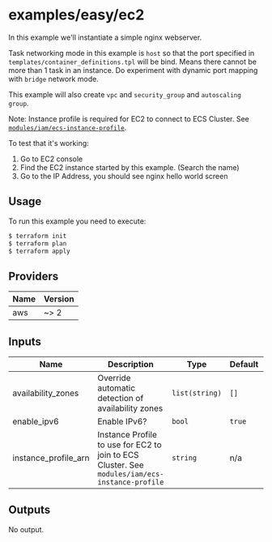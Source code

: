# examples/easy/ec2

In this example we'll instantiate a simple nginx webserver.

Task networking mode in this example is `host` so that the port specified in `templates/container_definitions.tpl` will be bind.
Means there cannot be more than 1 task in an instance. Do experiment with dynamic port mapping with `bridge` network mode.

This example will also create `vpc` and `security_group` and `autoscaling group`.

Note: Instance profile is required for EC2 to connect to ECS Cluster. See [`modules/iam/ecs-instance-profile`](https://github.com/HENNGE/terraform-aws-ecs/tree/master/modules/iam/ecs-instance-profile).

To test that it's working:
1. Go to EC2 console
1. Find the EC2 instance started by this example. (Search the name)
1. Go to the IP Address, you should see nginx hello world screen

## Usage

To run this example you need to execute:

```bash
$ terraform init
$ terraform plan
$ terraform apply
```


<!-- BEGINNING OF PRE-COMMIT-TERRAFORM DOCS HOOK -->
## Providers

| Name | Version |
|------|---------|
| aws | ~> 2 |

## Inputs

| Name | Description | Type | Default | Required |
|------|-------------|------|---------|:-----:|
| availability\_zones | Override automatic detection of availability zones | `list(string)` | `[]` | no |
| enable\_ipv6 | Enable IPv6? | `bool` | `true` | no |
| instance\_profile\_arn | Instance Profile to use for EC2 to join to ECS Cluster. See `modules/iam/ecs-instance-profile` | `string` | n/a | yes |

## Outputs

No output.

<!-- END OF PRE-COMMIT-TERRAFORM DOCS HOOK -->


